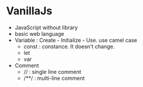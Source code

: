 # VanillaJs

- JavaScript without library
- basic web language
- Variable : Create - Initialize - Use. use camel case
    - const : constance. It doesn't change.
    - let 
    - var
- Comment 
    - // : single line comment
    - /**/ : multi-line comment    